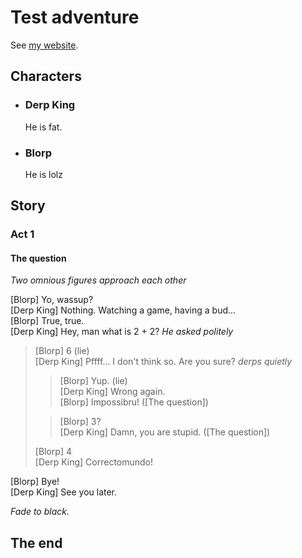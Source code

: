 # Test adventure


See [my website][].

[my website]: http://foo.bar.baz

## Characters

- ### Derp King

    He is fat.

- ### Blorp

    He is lolz

## Story

### Act 1

#### The question

_Two omnious figures approach each other_

[Blorp] Yo, wassup?  
[Derp King] Nothing. Watching a game, having a bud...  
[Blorp] True, true.  
[Derp King] Hey, man what is 2 + 2?  *He asked politely*  
> [Blorp] 6 (lie)   
  [Derp King] Pffff... I don't think so. Are you sure? *derps quietly*
>> [Blorp] Yup. (lie)  
   [Derp King] Wrong again.  
   [Blorp] Impossibru! ([The question])  
>
>> [Blorp] 3?  
   [Derp King] Damn, you are stupid. ([The question])  
>   
> [Blorp] 4  
  [Derp King] Correctomundo!  

[Blorp] Bye!  
[Derp King] See you later.

_Fade to black._

## The end
